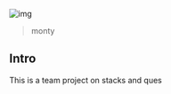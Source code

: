 ![img](https://assets.imaginablefutures.com/media/images/ALX_Logo.max-200x150.png)
  > monty 

## Intro 
This is a team project on stacks and ques 